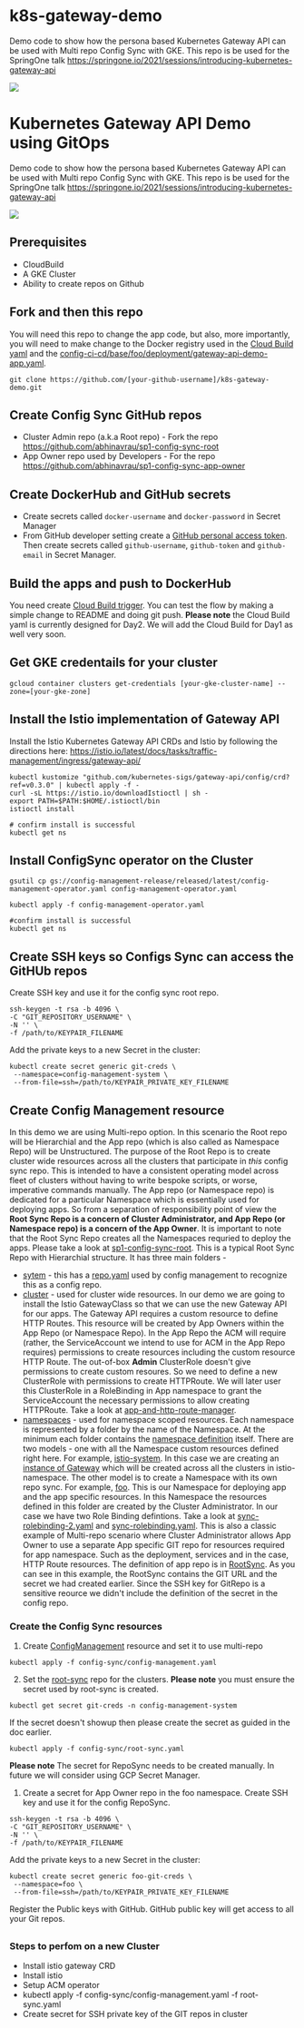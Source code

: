 # k8s-gateway-demo

Demo code to show how the persona based Kubernetes Gateway API can be used with Multi repo Config Sync with GKE. This repo is be used for the SpringOne talk https://springone.io/2021/sessions/introducing-kubernetes-gateway-api

![](images/mutli-repo-k8-gateway.png)
# Kubernetes Gateway API Demo using GitOps

Demo code to show how the persona based Kubernetes Gateway API can be used with Multi repo Config Sync with GKE. This repo is be used for the SpringOne talk https://springone.io/2021/sessions/introducing-kubernetes-gateway-api

![](images/mutli-repo-k8-gateway.png)
## Prerequisites
- CloudBuild
- A GKE Cluster
- Ability to create repos on Github 

## Fork and then this repo 
You will need this repo to change the app code, but also, more importantly, you will need to make change to the Docker registry used in the [Cloud Build yaml](cloudbuild.yaml) and the [config-ci-cd/base/foo/deployment/gateway-api-demo-app.yaml](config-ci-cd/base/foo/deployment/gateway-api-demo-app.yaml).
```
git clone https://github.com/[your-github-username]/k8s-gateway-demo.git
```

## Create Config Sync GitHub repos
- Cluster Admin repo (a.k.a Root repo) - Fork the repo https://github.com/abhinavrau/sp1-config-sync-root
- App Owner repo used by Developers - For the repo https://github.com/abhinavrau/sp1-config-sync-app-owner
  
## Create DockerHub and GitHub secrets
- Create secrets called `docker-username` and `docker-password` in Secret Manager
- From GitHub developer setting create a [GitHub personal access token](https://docs.github.com/en/github/authenticating-to-github/keeping-your-account-and-data-secure/creating-a-personal-access-token). Then create secrets called `github-username`, `github-token`  and `github-email` in Secret Manager. 

## Build the apps and push to DockerHub
You need create [Cloud Build trigger](https://cloud.google.com/build/docs/automating-builds/create-manage-triggers). 
You can test the flow by making a simple change to README and doing git push.
**Please note** the Cloud Build yaml is currently designed for Day2. We will add the Cloud Build for Day1 as well very soon. 

## Get GKE credentails for your cluster
```
gcloud container clusters get-credentials [your-gke-cluster-name] --zone=[your-gke-zone]
```

## Install the Istio implementation of Gateway API

Install the Istio Kubernetes Gateway API CRDs and Istio by following the directions here: https://istio.io/latest/docs/tasks/traffic-management/ingress/gateway-api/
```
kubectl kustomize "github.com/kubernetes-sigs/gateway-api/config/crd?ref=v0.3.0" | kubectl apply -f -
curl -sL https://istio.io/downloadIstioctl | sh -
export PATH=$PATH:$HOME/.istioctl/bin
istioctl install

# confirm install is successful 
kubectl get ns
```

## Install ConfigSync operator on the Cluster

```
gsutil cp gs://config-management-release/released/latest/config-management-operator.yaml config-management-operator.yaml

kubectl apply -f config-management-operator.yaml

#confirm install is successful
kubectl get ns
```
## Create SSH keys so Configs Sync can access the GitHUb repos

Create SSH key and use it for the config sync root repo. 
```
ssh-keygen -t rsa -b 4096 \
-C "GIT_REPOSITORY_USERNAME" \
-N '' \
-f /path/to/KEYPAIR_FILENAME
```
Add the private keys to a new Secret in the cluster:
```
kubectl create secret generic git-creds \
 --namespace=config-management-system \
 --from-file=ssh=/path/to/KEYPAIR_PRIVATE_KEY_FILENAME
 ```
## Create Config Management resource
In this demo we are using Multi-repo option. In this scenario the Root repo will be Hierarchial and the App repo (which is also called as Namespace Repo) will be Unstructured. The purpose of the Root Repo is to create cluster wide resources across all the clusters that participate in *this* config sync repo. This is intended to have a consistent operating model across fleet of clusters without having to write bespoke scripts, or worse, imperative commands manually. The App repo (or Namespace repo) is dedicated for a particular Namespace which is essentially used for deploying apps. So from a separation of responsibility point of view the **Root Sync Repo is a concern of Cluster Administrator, and App Repo (or Namespace repo) is a concern of the App Owner**. 
It is important to note that the Root Sync Repo creates all the Namespaces requried to deploy the apps. Please take a look at [sp1-config-sync-root](https://github.com/abhinavrau/sp1-config-sync-root). This is a typical Root Sync Repo with Hierarchial structure. It has three main folders - 
- [sytem](https://github.com/abhinavrau/sp1-config-sync-root/tree/main/system) - this has a [repo.yaml](https://github.com/abhinavrau/sp1-config-sync-root/blob/main/system/repo.yaml) used by config management to recognize this as a config repo. 
- [cluster](https://github.com/abhinavrau/sp1-config-sync-root/tree/main/cluster)  - used for cluster wide resources. In our demo we are going to install the Istio GatewayClass so that we can use the new Gateway API for our apps. The Gateway API requires a custom resource to define HTTP Routes. This resource will be created by App Owners within the App Repo (or Namespace Repo). In the App Repo the ACM will require (rather, the ServiceAccount we intend to use for ACM in the App Repo requires) permissions to create resources including the custom resource HTTP Route.  The out-of-box **Admin** ClusterRole doesn't give permissions to create custom resoures. So we need to define a new ClusterRole with permissions to create HTTPRoute. We will later user this ClusterRole in a RoleBinding in App namespace to grant the ServiceAccount the necessary permissions to allow creating HTTPRoute. Take a look at [app-and-http-route-manager](https://github.com/abhinavrau/sp1-config-sync-root/blob/main/cluster/custom-http-route-role.yaml). 
- [namespaces](https://github.com/abhinavrau/sp1-config-sync-root/tree/main/namespaces) - used for namespace scoped resources. Each namespace is represented by a folder by the name of the Namespace. At the minimum each folder contains the [namespace  definition](https://github.com/abhinavrau/sp1-config-sync-root/blob/main/namespaces/foo/namespace.yaml) itself. There are two models - one with all the Namespace custom resources defined right here. For example, [istio-system](https://github.com/abhinavrau/sp1-config-sync-root/tree/main/namespaces/istio-system). In this case we are creating an [instance of Gateway](https://github.com/abhinavrau/sp1-config-sync-root/blob/main/namespaces/istio-system/external-gateway.yaml) which will be created across all the clusters in istio-namespace. The other model is to create a Namespace with its own repo sync. For example, [foo](https://github.com/abhinavrau/sp1-config-sync-root/tree/main/namespaces/foo). This is our Namespace for deploying app and the app specific resources. In this Namespace the resources defined in this folder are created by the Cluster Administrator. In our case we have two Role Binding defintions. Take a look at [sync-rolebinding-2.yaml](https://github.com/abhinavrau/sp1-config-sync-root/blob/main/namespaces/foo/sync-rolebinding-2.yaml) and [sync-rolebinding.yaml](https://github.com/abhinavrau/sp1-config-sync-root/blob/main/namespaces/foo/sync-rolebinding.yaml). This is also a classic example of Multi-repo scenario where Cluster Administrator allows App Owner to use a separate App specific GIT repo for resources required for app namespace. Such as the deployment, services and in the case, HTTP Route resources. The definition of app repo is in [RootSync](https://github.com/abhinavrau/sp1-config-sync-root/blob/main/namespaces/foo/repo-sync.yaml). As you can see in this example, the RootSync contains the GIT URL and the secret we had created earlier. Since the SSH key for GitRepo is a sensitive reource we didn't include the definition of the secret in the config repo. 

### Create the Config Sync resources
1. Create [ConfigManagement](https://github.com/abhinavrau/k8s-gateway-demo/blob/main/config-sync/config-management.yaml) resource and set it to use multi-repo 
```
kubectl apply -f config-sync/config-management.yaml
``` 
2. Set the [root-sync](https://github.com/abhinavrau/k8s-gateway-demo/blob/main/config-sync/root-sync.yaml) repo for the clusters. **Please note** you must ensure the secret used by root-sync is created. 
```
kubectl get secret git-creds -n config-management-system
```
If the secret doesn't showup then please create the secret as guided in the doc earlier. 
```
kubectl apply -f config-sync/root-sync.yaml
```
**Please note** 
The secret for RepoSync needs to be created manually. In future we will consider using GCP Secret Manager. 

1. Create a secret for App Owner repo in the foo namespace. Create SSH key and use it for the config RepoSync. 
```
ssh-keygen -t rsa -b 4096 \
-C "GIT_REPOSITORY_USERNAME" \
-N '' \
-f /path/to/KEYPAIR_FILENAME
```
Add the private keys to a new Secret in the cluster:
```
kubectl create secret generic foo-git-creds \
 --namespace=foo \
 --from-file=ssh=/path/to/KEYPAIR_PRIVATE_KEY_FILENAME
 ```
 Register the Public keys with GitHub. GitHub public key will get access to all your Git repos.

 ## 

### Steps to perfom on a new Cluster
- Install istio gateway CRD 
- Install istio 
- Setup ACM operator 
- kubectl apply -f config-sync/config-management.yaml -f root-sync.yaml
- Create secret for SSH private key of the GIT repos in cluster

  